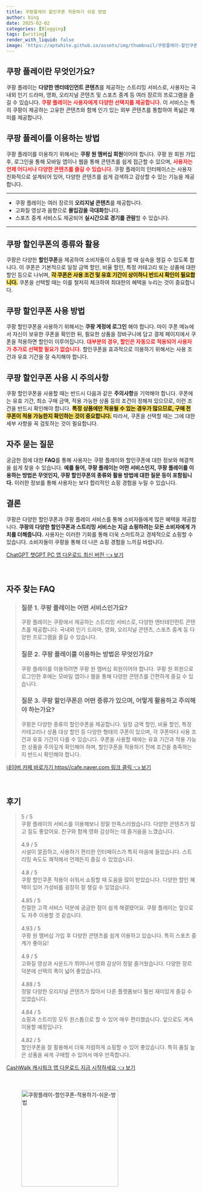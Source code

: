 ```yaml
---
title: 쿠팡플레이 할인쿠폰 적용하기 쉬운 방법
author: bing
date: 2025-02-02
categories: [Blogging]
tags: [writing]
render_with_liquid: false
image: 'https://aptwhite.github.io/assets/img/thumbnail/쿠팡플레이-할인쿠폰-적용하기-쉬운-방법.webp'
---
```



<h2 id='쿠팡_플레이_소개'>쿠팡 플레이란 무엇인가요?</h2>

<p>쿠팡 플레이는 <b>다양한 엔터테인먼트 콘텐츠</b>를 제공하는 스트리밍 서비스로, 사용자는 국내외 인기 드라마, 영화, 오리지널 콘텐츠 및 스포츠 중계 등 여러 장르의 프로그램을 즐길 수 있습니다. <b><span style="color: #ee2323;">쿠팡 플레이는 사용자에게 다양한 선택지를 제공합니다.</span></b> 이 서비스는 특히 쿠팡이 제공하는 고유한 콘텐츠와 함께 인기 있는 외부 콘텐츠를 통합하여 폭넓은 재미를 제공합니다.</p>

<h2 id='쿠팡_플레이_이용_방법'>쿠팡 플레이를 이용하는 방법</h2>

<p>쿠팡 플레이를 이용하기 위해서는 <b>쿠팡 원 멤버십 회원</b>이어야 합니다. 쿠팡 원 회원 가입 후, 로그인을 통해 모바일 앱이나 웹을 통해 콘텐츠를 쉽게 접근할 수 있으며, <b><span style="color: #ee2323;">사용자는 언제 어디서나 다양한 콘텐츠를 즐길 수 있습니다.</span></b> 쿠팡 플레이의 인터페이스는 사용자 친화적으로 설계되어 있어, 다양한 콘텐츠를 쉽게 검색하고 감상할 수 있는 기능을 제공합니다.</p>

<hr />

<ul>
    <li>쿠팡 플레이는 여러 장르의 <b>오리지널 콘텐츠</b>를 제공합니다.</li>
    <li>고화질 영상과 음향으로 <b>몰입감을 극대화</b>합니다.</li>
    <li>스포츠 중계 서비스도 제공되어 <b>실시간으로 경기를 관람</b>할 수 있습니다.</li>
</ul>

<hr />

<h2 id='쿠팡_할인쿠폰_소개'>쿠팡 할인쿠폰의 종류와 활용</h2>

<p>쿠팡은 다양한 <b>할인쿠폰</b>을 제공하여 소비자들이 쇼핑을 할 때 실속을 챙길 수 있도록 합니다. 이 쿠폰은 기본적으로 일정 금액 할인, 비율 할인, 특정 카테고리 또는 상품에 대한 할인 등으로 나뉘며, <b><span style="background-color: #ffe066;">각 쿠폰은 사용 조건 및 유효 기간이 상이하니 반드시 확인이 필요합니다.</span></b> 쿠폰을 선택할 때는 이를 철저히 체크하여 최대한의 혜택을 누리는 것이 중요합니다.</p>

<h2 id='쿠팡_할인쿠폰_사용_방법'>쿠팡 할인쿠폰 사용 방법</h2>

<p>쿠팡 할인쿠폰을 사용하기 위해서는 <b>쿠팡 계정에 로그인</b> 해야 합니다. 마이 쿠폰 메뉴에서 자신이 보유한 쿠폰을 확인한 뒤, 필요한 상품을 장바구니에 담고 결제 페이지에서 쿠폰을 적용하면 할인이 이루어집니다. <b><span style="color: #ee2323;">대부분의 경우, 할인은 자동으로 적용되어 사용자가 추가로 선택할 필요가 없습니다.</span></b> 할인쿠폰을 효과적으로 이용하기 위해서는 사용 조건과 유효 기간을 잘 숙지해야 합니다.</p>

<h2 id='쿠팡_할인쿠폰_사용_주의사항'>쿠팡 할인쿠폰 사용 시 주의사항</h2>

<p>쿠팡 할인쿠폰을 사용할 때는 반드시 다음과 같은 <b>주의사항</b>을 기억해야 합니다. 쿠폰에는 유효 기간, 최소 구매 금액, 적용 가능한 상품 등의 조건이 정해져 있으므로, 이런 조건을 반드시 확인해야 합니다. <b><span style="background-color: #ffe066;">특정 상품에만 적용될 수 있는 경우가 많으므로, 구매 전 쿠폰이 적용 가능한지 확인하는 것이 중요합니다.</span></b> 따라서, 쿠폰을 선택할 때는 그에 대한 세부 사항을 꼭 검토하는 것이 필요합니다.</p>

<h2 id='자주_묻는_질문'>자주 묻는 질문</h2>

<p>궁금한 점에 대한 <b>FAQ</b>를 통해 사용자는 쿠팡 플레이와 할인쿠폰에 대한 정보와 해결책을 쉽게 찾을 수 있습니다. <b>예를 들어, 쿠팡 플레이는 어떤 서비스인지, 쿠팡 플레이를 이용하는 방법은 무엇인지, 쿠팡 할인쿠폰의 종류와 활용 방법에 대한 질문 등이 포함됩니다.</b> 이러한 정보를 통해 사용자는 보다 합리적인 쇼핑 경험을 누릴 수 있습니다.</p>

<h2 id='결론'>결론</h2>

<p>쿠팡은 다양한 할인쿠폰과 쿠팡 플레이 서비스를 통해 소비자들에게 많은 혜택을 제공합니다. <b>쿠팡의 다양한 할인쿠폰과 스트리밍 서비스는 지금 쇼핑하려는 모든 소비자에게 가치를 더해줍니다.</b> 사용자는 이러한 기회를 통해 더욱 스마트하고 경제적으로 쇼핑할 수 있습니다. 소비자들이 쿠팡을 통해 더 나은 쇼핑 경험을 느끼길 바랍니다.</p>


<p><a class="click-button" title="ChatGPT 챗GPT PC 앱 다운로드 최신 버전" href="https://aptwhite.github.io/posts/ChatGPT-%EC%B1%97GPT-PC-%EC%95%B1-%EB%8B%A4%EC%9A%B4%EB%A1%9C%EB%93%9C-%EC%B5%9C%EC%8B%A0-%EB%B2%84%EC%A0%84/" rel="dofollow">ChatGPT 챗GPT PC 앱 다운로드 최신 버전 👈 보기</a></p><br>
<h2 id='자주_찾는_FAQ'>자주 찾는 FAQ</h2>
<div itemscope="" itemtype="https://schema.org/FAQPage"> 
<blockquote> 
<div itemscope="" itemprop="mainEntity" itemtype="https://schema.org/Question"> 
<h3 itemprop="name">질문 1. 쿠팡 플레이는 어떤 서비스인가요?</h3> 
<div itemscope="" itemprop="acceptedAnswer" itemtype="https://schema.org/Answer"> 
<span itemprop="text"> 
<p>쿠팡 플레이는 쿠팡에서 제공하는 스트리밍 서비스로, 다양한 엔터테인먼트 콘텐츠를 제공합니다. 국내외 인기 드라마, 영화, 오리지널 콘텐츠, 스포츠 중계 등 다양한 프로그램을 즐길 수 있습니다.</p> 
</span> 
</div> 
</div> 
<div itemscope="" itemprop="mainEntity" itemtype="https://schema.org/Question"> 
<h3 itemprop="name">질문 2. 쿠팡 플레이를 이용하는 방법은 무엇인가요?</h3> 
<div itemscope="" itemprop="acceptedAnswer" itemtype="https://schema.org/Answer"> 
<span itemprop="text"> 
<p>쿠팡 플레이를 이용하려면 쿠팡 원 멤버십 회원이어야 합니다. 쿠팡 원 회원으로 로그인한 후에는 모바일 앱이나 웹을 통해 다양한 콘텐츠를 간편하게 즐길 수 있습니다.</p> 
</span> 
</div> 
</div> 
<div itemscope="" itemprop="mainEntity" itemtype="https://schema.org/Question"> 
<h3 itemprop="name">질문 3. 쿠팡 할인쿠폰은 어떤 종류가 있으며, 어떻게 활용하고 주의해야 하는가요?</h3> 
<div itemscope="" itemprop="acceptedAnswer" itemtype="https://schema.org/Answer"> 
<span itemprop="text"> 
<p>쿠팡은 다양한 종류의 할인쿠폰을 제공합니다. 일정 금액 할인, 비율 할인, 특정 카테고리나 상품 대상 할인 등 다양한 형태의 쿠폰이 있으며, 각 쿠폰마다 사용 조건과 유효 기간이 다를 수 있습니다. 쿠폰을 사용할 때에는 유효 기간과 적용 가능한 상품을 주의깊게 확인해야 하며, 할인쿠폰을 적용하기 전에 조건을 충족하는지 반드시 확인해야 합니다.</p> 
</span> 
</div> 
</div> 
</blockquote> 
</div>
<p><a class="click-button" title="네이버 카페 바로가기 https//cafe.naver.com 링크 클릭" href="https://aptwhite.github.io/posts/%EB%84%A4%EC%9D%B4%EB%B2%84-%EC%B9%B4%ED%8E%98-%EB%B0%94%EB%A1%9C%EA%B0%80%EA%B8%B0-httpscafe.naver.com-%EB%A7%81%ED%81%AC-%ED%81%B4%EB%A6%AD/" rel="dofollow">네이버 카페 바로가기 https//cafe.naver.com 링크 클릭 👈 보기</a></p><br>
<h2 id='후기'>후기</h2>
<div itemscope itemtype="https://schema.org/Product">
  <blockquote>
  <div itemprop="review" itemscope itemtype="https://schema.org/Review">
      <div itemprop="reviewRating" itemscope itemtype="https://schema.org/Rating"> <span itemprop="ratingValue">5</span> / <span itemprop="bestRating">5</span> </div>
      <span itemprop="reviewBody">쿠팡 플레이의 서비스를 이용해보니 정말 만족스러웠습니다. 다양한 콘텐츠가 많고 질도 좋았어요. 친구와 함께 영화 감상하는 데 즐거움을 느꼈습니다.</span>
  </div>
  <br>
  <div itemprop="review" itemscope itemtype="https://schema.org/Review">
      <div itemprop="reviewRating" itemscope itemtype="https://schema.org/Rating"> <span itemprop="ratingValue">4.9</span> / <span itemprop="bestRating">5</span> </div>
      <span itemprop="reviewBody">시설이 깔끔하고, 사용하기 편리한 인터페이스가 특히 마음에 들었습니다. 스트리밍 속도도 쾌적해서 언제든지 즐길 수 있었습니다.</span>
  </div>
  <br>
  <div itemprop="review" itemscope itemtype="https://schema.org/Review">
      <div itemprop="reviewRating" itemscope itemtype="https://schema.org/Rating"> <span itemprop="ratingValue">4.8</span> / <span itemprop="bestRating">5</span> </div>
      <span itemprop="reviewBody">쿠팡 할인쿠폰 적용이 쉬워서 쇼핑할 때 도움을 많이 받았습니다. 다양한 할인 혜택이 있어 가성비를 굉장히 잘 챙길 수 있었습니다.</span>
  </div>
  <br>
  <div itemprop="review" itemscope itemtype="https://schema.org/Review">
      <div itemprop="reviewRating" itemscope itemtype="https://schema.org/Rating"> <span itemprop="ratingValue">4.85</span> / <span itemprop="bestRating">5</span> </div>
      <span itemprop="reviewBody">친절한 고객 서비스 덕분에 궁금한 점이 쉽게 해결됐어요. 쿠팡 플레이는 앞으로도 자주 이용할 것 같습니다.</span>
  </div>
  <br>
  <div itemprop="review" itemscope itemtype="https://schema.org/Review">
      <div itemprop="reviewRating" itemscope itemtype="https://schema.org/Rating"> <span itemprop="ratingValue">4.93</span> / <span itemprop="bestRating">5</span> </div>
      <span itemprop="reviewBody">쿠팡 원 멤버십 가입 후 다양한 콘텐츠를 쉽게 이용하고 있습니다. 특히 스포츠 중계가 좋아요!</span>
  </div>
  <br>
  <div itemprop="review" itemscope itemtype="https://schema.org/Review">
      <div itemprop="reviewRating" itemscope itemtype="https://schema.org/Rating"> <span itemprop="ratingValue">4.9</span> / <span itemprop="bestRating">5</span> </div>
      <span itemprop="reviewBody">고화질 영상과 사운드가 뛰어나서 영화 감상이 정말 즐거웠습니다. 다양한 장르 덕분에 선택의 폭이 넓어 좋았습니다.</span>
  </div>
  <br>
  <div itemprop="review" itemscope itemtype="https://schema.org/Review">
      <div itemprop="reviewRating" itemscope itemtype="https://schema.org/Rating"> <span itemprop="ratingValue">4.88</span> / <span itemprop="bestRating">5</span> </div>
      <span itemprop="reviewBody">정말 다양한 오리지널 콘텐츠가 많아서 다른 플랫폼보다 훨씬 재미있게 즐길 수 있었습니다.</span>
  </div>
  <br>
  <div itemprop="review" itemscope itemtype="https://schema.org/Review">
      <div itemprop="reviewRating" itemscope itemtype="https://schema.org/Rating"> <span itemprop="ratingValue">4.84</span> / <span itemprop="bestRating">5</span> </div>
      <span itemprop="reviewBody">쇼핑과 스트리밍 모두 원스톱으로 할 수 있어 매우 편리했습니다. 앞으로도 계속 이용할 예정입니다.</span>
  </div>
  <br>
  <div itemprop="review" itemscope itemtype="https://schema.org/Review">
      <div itemprop="reviewRating" itemscope itemtype="https://schema.org/Rating"> <span itemprop="ratingValue">4.82</span> / <span itemprop="bestRating">5</span> </div>
      <span itemprop="reviewBody">할인쿠폰을 잘 활용해서 더욱 저렴하게 쇼핑할 수 있어 좋았습니다. 특히 품질 높은 상품을 싸게 구매할 수 있어서 매우 만족합니다.</span>
  </div>
  </blockquote>
</div>
<p><a class="click-button" title="CashWalk 캐시워크 앱 다운로드 지금 시작하세요" href="https://aptwhite.github.io/posts/CashWalk-%EC%BA%90%EC%8B%9C%EC%9B%8C%ED%81%AC-%EC%95%B1-%EB%8B%A4%EC%9A%B4%EB%A1%9C%EB%93%9C-%EC%A7%80%EA%B8%88-%EC%8B%9C%EC%9E%91%ED%95%98%EC%84%B8%EC%9A%94/" rel="dofollow">CashWalk 캐시워크 앱 다운로드 지금 시작하세요 👈 보기</a></p><br>
<figure class="image"><img src="https://aptwhite.github.io/assets/img/thumbnail/쿠팡플레이-할인쿠폰-적용하기-쉬운-방법.webp" alt="쿠팡플레이-할인쿠폰-적용하기-쉬운-방법" width="256" height="256"></figure>